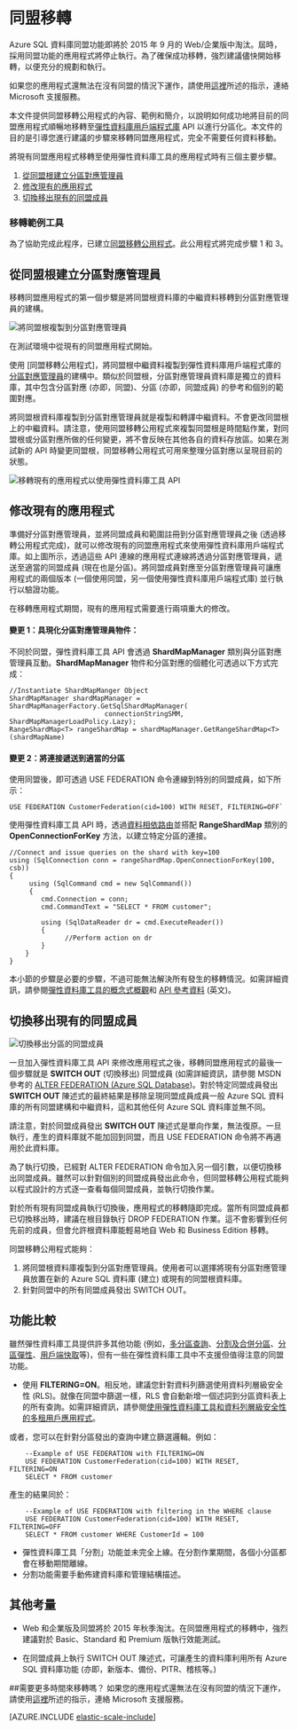 <properties 
    pageTitle="同盟移轉" 
    description="概述將使用同盟功能建立的現有應用程式移轉至彈性資料庫模型的步驟。" 
    services="sql-database" 
    documentationCenter="" 
    manager="jeffreyg" 
    authors="sidneyh" 
    editor=""/>

<tags 
    ms.service="sql-database" 
    ms.workload="sql-database" 
    ms.tgt_pltfrm="na" 
    ms.devlang="na" 
    ms.topic="article" 
    ms.date="08/14/2015" 
    ms.author="sidneyh"/>

# 同盟移轉 

Azure SQL 資料庫同盟功能即將於 2015 年 9 月的 Web/企業版中淘汰。屆時，採用同盟功能的應用程式將停止執行。為了確保成功移轉，強烈建議儘快開始移轉，以便充分的規劃和執行。

如果您的應用程式還無法在沒有同盟的情況下運作，請使用[這裡](https://support.microsoft.com/kb/3087180)所述的指示，連絡 Microsoft 支援服務。

本文件提供同盟移轉公用程式的內容、範例和簡介，以說明如何成功地將目前的同盟應用程式順暢地移轉至[彈性資料庫用戶端程式庫](http://go.microsoft.com/?linkid=9862592) API 以進行分區化。本文件的目的是引導您進行建議的步驟來移轉同盟應用程式，完全不需要任何資料移動。

將現有同盟應用程式移轉至使用彈性資料庫工具的應用程式時有三個主要步驟。

1. [從同盟根建立分區對應管理員](#create-a-shard-map-manager-from-a-federation-root) 
2. [修改現有的應用程式](#modify-the-existing-application)
3. [切換移出現有的同盟成員](#switch-out-existing-federation-members)
    

### 移轉範例工具
為了協助完成此程序，已建立[同盟移轉公用程式](http://go.microsoft.com/?linkid=9862613)。此公用程式將完成步驟 1 和 3。

## 從同盟根建立分區對應管理員
移轉同盟應用程式的第一個步驟是將同盟根資料庫的中繼資料移轉到分區對應管理員的建構。

![將同盟根複製到分區對應管理員][1]
 
在測試環境中從現有的同盟應用程式開始。
 
使用 [同盟移轉公用程式]，將同盟根中繼資料複製到彈性資料庫用戶端程式庫的[分區對應管理員](http://go.microsoft.com/?linkid=9862595)的建構中。類似於同盟根，分區對應管理員資料庫是獨立的資料庫，其中包含分區對應 (亦即，同盟)、分區 (亦即，同盟成員) 的參考和個別的範圍對應。

將同盟根資料庫複製到分區對應管理員就是複製和轉譯中繼資料。不會更改同盟根上的中繼資料。請注意，使用同盟移轉公用程式來複製同盟根是時間點作業，對同盟根或分區對應所做的任何變更，將不會反映在其他各自的資料存放區。如果在測試新的 API 時變更同盟根，同盟移轉公用程式可用來整理分區對應以呈現目前的狀態。

![移轉現有的應用程式以使用彈性資料庫工具 API][2]

## 修改現有的應用程式 

準備好分區對應管理員，並將同盟成員和範圍註冊到分區對應管理員之後 (透過移轉公用程式完成)，就可以修改現有的同盟應用程式來使用彈性資料庫用戶端程式庫。如上圖所示，透過這些 API 連線的應用程式連線將透過分區對應管理員，遞送至適當的同盟成員 (現在也是分區)。將同盟成員對應至分區對應管理員可讓應用程式的兩個版本 (一個使用同盟，另一個使用彈性資料庫用戶端程式庫) 並行執行以驗證功能。

在移轉應用程式期間，現有的應用程式需要進行兩項重大的修改。


#### 變更 1：具現化分區對應管理員物件： 

不同於同盟，彈性資料庫工具 API 會透過 **ShardMapManager** 類別與分區對應管理員互動。**ShardMapManager** 物件和分區對應的個體化可透過以下方式完成：
     
    //Instantiate ShardMapManger Object 
    ShardMapManager shardMapManager = ShardMapManagerFactory.GetSqlShardMapManager(
                            connectionStringSMM, ShardMapManagerLoadPolicy.Lazy); 
    RangeShardMap<T> rangeShardMap = shardMapManager.GetRangeShardMap<T>(shardMapName) 
    
#### 變更 2：將連接遞送到適當的分區 

使用同盟後，即可透過 USE FEDERATION 命令連線到特別的同盟成員，如下所示：

    USE FEDERATION CustomerFederation(cid=100) WITH RESET, FILTERING=OFF`

使用彈性資料庫工具 API 時，透過[資料相依路由](sql-database-elastic-scale-data-dependent-routing.md)並搭配 **RangeShardMap** 類別的 **OpenConnectionForKey** 方法，以建立特定分區的連接。

    //Connect and issue queries on the shard with key=100 
    using (SqlConnection conn = rangeShardMap.OpenConnectionForKey(100, csb))  
    { 
         using (SqlCommand cmd = new SqlCommand()) 
         { 
            cmd.Connection = conn; 
            cmd.CommandText = "SELECT * FROM customer";
     
            using (SqlDataReader dr = cmd.ExecuteReader()) 
            { 
                  //Perform action on dr 
            } 
        } 
    }

本小節的步驟是必要的步驟，不過可能無法解決所有發生的移轉情況。如需詳細資訊，請參閱[彈性資料庫工具的概念式概觀](sql-database-elastic-scale-introduction.md)和 [API 參考資料](http://go.microsoft.com/?linkid=9862604) (英文)。

## 切換移出現有的同盟成員 

![切換移出分區的同盟成員][3]

一旦加入彈性資料庫工具 API 來修改應用程式之後，移轉同盟應用程式的最後一個步驟就是 **SWITCH OUT** (切換移出) 同盟成員 (如需詳細資訊，請參閱 MSDN 參考的 [ALTER FEDERATION (Azure SQL Database](http://msdn.microsoft.com/library/dn269988(v=sql.120).aspx))。對於特定同盟成員發出 **SWITCH OUT** 陳述式的最終結果是移除呈現同盟成員成員一般 Azure SQL 資料庫的所有同盟建構和中繼資料，這和其他任何 Azure SQL 資料庫並無不同。

請注意，對於同盟成員發出 **SWITCH OUT** 陳述式是單向作業，無法復原。一旦執行，產生的資料庫就不能加回到同盟，而且 USE FEDERATION 命令將不再適用於此資料庫。

為了執行切換，已經對 ALTER FEDERATION 命令加入另一個引數，以便切換移出同盟成員。雖然可以針對個別的同盟成員發出此命令，但同盟移轉公用程式能夠以程式設計的方式逐一查看每個同盟成員，並執行切換作業。

對於所有現有同盟成員執行切換後，應用程式的移轉隨即完成。當所有同盟成員都已切換移出時，建議在根目錄執行 DROP FEDERATION 作業。這不會影響到任何先前的成員，但會允許根資料庫能輕易地自 Web 和 Business Edition 移轉。
  
同盟移轉公用程式能夠：

1.    將同盟根資料庫複製到分區對應管理員。使用者可以選擇將現有分區對應管理員放置在新的 Azure SQL 資料庫 (建立) 或現有的同盟根資料庫。
2.    針對同盟中的所有同盟成員發出 SWITCH OUT。


## 功能比較

雖然彈性資料庫工具提供許多其他功能 (例如，[多分區查詢](sql-database-elastic-scale-multishard-querying.md)、[分割及合併分區](sql-database-elastic-scale-overview-split-and-merge.md)、[分區彈性](sql-database-elastic-scale-elasticity.md)、[用戶端快取](sql-database-elastic-scale-shard-map-management.md)等)，但有一些在彈性資料庫工具中不支援但值得注意的同盟功能。
  
- 使用 **FILTERING=ON**。相反地，建議您針對資料列篩選使用資料列層級安全性 (RLS)。就像在同盟中篩選一樣，RLS 會自動新增一個述詞到分區資料表上的所有查詢。如需詳細資訊，請參閱[使用彈性資料庫工具和資料列層級安全性的多租用戶應用程式](sql-database-elastic-tools-multi-tenant-row-level-security.md)。 
 
 或者，您可以在針對分區發出的查詢中建立篩選邏輯。例如：

        --Example of USE FEDERATION with FILTERING=ON
        USE FEDERATION CustomerFederation(cid=100) WITH RESET, FILTERING=ON 
        SELECT * FROM customer

 產生的結果同於：

        --Example of USE FEDERATION with filtering in the WHERE clause 
        USE FEDERATION CustomerFederation(cid=100) WITH RESET, FILTERING=OFF 
        SELECT * FROM customer WHERE CustomerId = 100 

- 彈性資料庫工具「分割」功能並未完全上線。在分割作業期間，各個小分區都會在移動期間離線。
- 分割功能需要手動佈建資料庫和管理結構描述。

## 其他考量

* Web 和企業版及同盟將於 2015 年秋季淘汰。在同盟應用程式的移轉中，強烈建議對於 Basic、Standard 和 Premium 版執行效能測試。 

* 在同盟成員上執行 SWITCH OUT 陳述式，可讓產生的資料庫利用所有 Azure SQL 資料庫功能 (亦即，新版本、備份、PITR、稽核等。)

##需要更多時間來移轉嗎？ 
如果您的應用程式還無法在沒有同盟的情況下運作，請使用[這裡](https://support.microsoft.com/kb/3087180)所述的指示，連絡 Microsoft 支援服務。

[AZURE.INCLUDE [elastic-scale-include](../../includes/elastic-scale-include.md)]

<!--Anchors-->
[Create Shard Map Manager from a Federation Root]: #create-shard-map-manager
[Modify the Existing Application]: #Modify-the-Existing-Application
[Switch Out Existing Federation Members]: #Switch-Out-Existing-Federation-Members


<!--Image references-->
[1]: ./media/sql-database-elastic-scale-federation-migration/migrate-1.png
[2]: ./media/sql-database-elastic-scale-federation-migration/migrate-2.png
[3]: ./media/sql-database-elastic-scale-federation-migration/migrate-3.png
 

<!---HONumber=Oct15_HO3-->